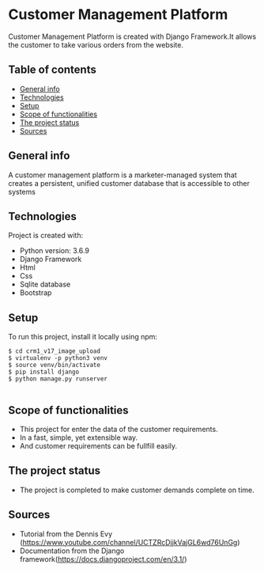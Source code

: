 # Customer Management Platform

Customer Management Platform is created with Django Framework.It allows the customer to take various orders from the website.


## Table of contents

- [General info](#general-info)
- [Technologies](#technologies)
- [Setup](#setup)
- [Scope of functionalities](#Scope-of-functionalities)
- [The project status](#The-project-status)
- [Sources](#sources)

## General info

A customer management platform is a marketer-managed system that creates a persistent, unified customer database that is accessible to other systems

## Technologies

Project is created with:

- Python version: 3.6.9
- Django Framework
- Html
- Css
- Sqlite database
- Bootstrap

## Setup

To run this project, install it locally using npm:

```
$ cd crm1_v17_image_upload
$ virtualenv -p python3 venv
$ source venv/bin/activate
$ pip install django
$ python manage.py runserver


```

## Scope of functionalities

- This project for enter the data of the customer requirements.
- In a fast, simple, yet extensible way.
- And customer requirements can be fullfill easily.

## The project status

- The project is completed to make customer demands complete on time.

## Sources


- Tutorial from the Dennis Evy (https://www.youtube.com/channel/UCTZRcDjjkVajGL6wd76UnGg)
- Documentation from the Django framework(https://docs.djangoproject.com/en/3.1/)
